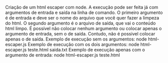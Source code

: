 Criação de um html escaper com node. 
A execução pode ser feita já com argumentos de entrada e saída na linha de comando.
O primeiro argumento é de entrada e deve ser o nome do arquivo que você quer fazer a limpeza do html. O segundo argumento é o arquivo de saída, que vai o conteúdo html limpo.
É possível não colocar nenhum argumento ou colocar apenas o argumento de entrada, sem o de saída. Contudo, não é possivel colocar apenas o de saída.
Exemplo de execução sem os argumentos: node html-escaper.js
Exemplo de execução com os dois argumentos: node html-escaper.js teste.html saida.txt
Exemplo de execução apenas com o argumento de entrada: node html-escaper.js teste.html